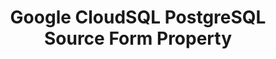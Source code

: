 ---
content-type: "api-form"
form-type: "source"
key: "source-form-properties-cloudsql-postgresql-object"

title: "Google CloudSQL PostgreSQL Source Form Property"
api-type: "cloudsql_pg"
display-name: "Google CloudSQL PostgreSQL"

source-type: "database"
docs-name: "cloudsql-postgres"
db-type: "postgres"

description: ""

uses-common-fields: true
uses-feature-fields: true
---
